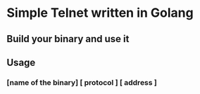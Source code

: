 # Simple Telnet written in Golang
## Build your binary and use it 
## Usage
### [name of the binary] [ protocol ] [ address ]
